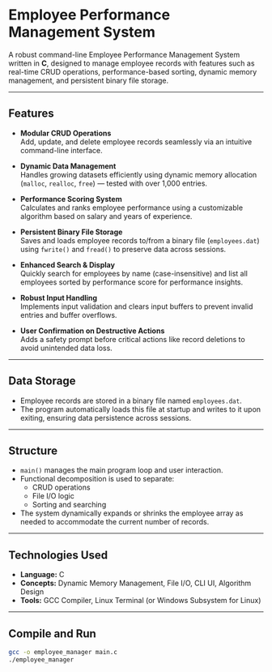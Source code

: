 # Employee Performance Management System

A robust command-line Employee Performance Management System written in **C**, designed to manage employee records with features such as real-time CRUD operations, performance-based sorting, dynamic memory management, and persistent binary file storage.

---

## Features

- **Modular CRUD Operations**  
  Add, update, and delete employee records seamlessly via an intuitive command-line interface.

- **Dynamic Data Management**  
  Handles growing datasets efficiently using dynamic memory allocation (`malloc`, `realloc`, `free`) — tested with over 1,000 entries.

- **Performance Scoring System**  
  Calculates and ranks employee performance using a customizable algorithm based on salary and years of experience.

- **Persistent Binary File Storage**  
  Saves and loads employee records to/from a binary file (`employees.dat`) using `fwrite()` and `fread()` to preserve data across sessions.

- **Enhanced Search & Display**  
  Quickly search for employees by name (case-insensitive) and list all employees sorted by performance score for performance insights.

- **Robust Input Handling**  
  Implements input validation and clears input buffers to prevent invalid entries and buffer overflows.

- **User Confirmation on Destructive Actions**  
  Adds a safety prompt before critical actions like record deletions to avoid unintended data loss.

---

## Data Storage

- Employee records are stored in a binary file named `employees.dat`.
- The program automatically loads this file at startup and writes to it upon exiting, ensuring data persistence across sessions.

---

## Structure

- `main()` manages the main program loop and user interaction.
- Functional decomposition is used to separate:
  - CRUD operations
  - File I/O logic
  - Sorting and searching
- The system dynamically expands or shrinks the employee array as needed to accommodate the current number of records.

---

## Technologies Used

- **Language:** C  
- **Concepts:** Dynamic Memory Management, File I/O, CLI UI, Algorithm Design  
- **Tools:** GCC Compiler, Linux Terminal (or Windows Subsystem for Linux)

---

## Compile and Run

```bash
gcc -o employee_manager main.c
./employee_manager
